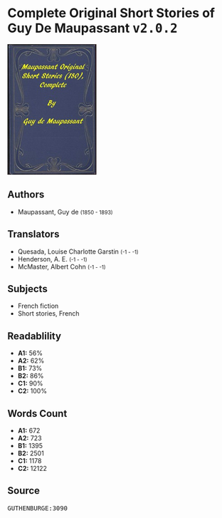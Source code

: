 # Complete Original Short Stories of Guy De Maupassant <kbd>v2.0.2</kbd>

![](./cover.medium.jpg "")

## Authors


 - Maupassant, Guy de <small>(1850 - 1893)</small>

## Translators


 - Quesada, Louise Charlotte Garstin <small>(-1 - -1)</small>
 - Henderson, A. E. <small>(-1 - -1)</small>
 - McMaster, Albert Cohn <small>(-1 - -1)</small>

## Subjects


 - French fiction
 - Short stories, French

## Readablility


 - **A1:** 56%
 - **A2:** 62%
 - **B1:** 73%
 - **B2:** 86%
 - **C1:** 90%
 - **C2:** 100%

## Words Count


 - **A1:** 672
 - **A2:** 723
 - **B1:** 1395
 - **B2:** 2501
 - **C1:** 1178
 - **C2:** 12122

## Source


<kbd>GUTHENBURGE:3090</kbd>
